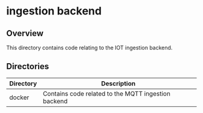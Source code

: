 # ingestion backend

## Overview
This directory contains code relating to the IOT ingestion backend.

## Directories

|Directory|Description|
|---|---|
|docker|Contains code related to the MQTT ingestion backend|